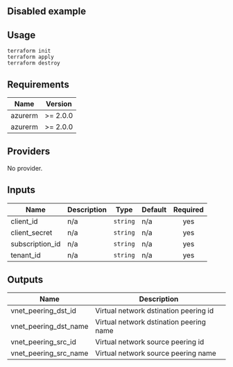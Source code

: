 ## Disabled example

## Usage
```
terraform init
terraform apply
terraform destroy
```

<!-- BEGINNING OF PRE-COMMIT-TERRAFORM DOCS HOOK -->
## Requirements

| Name | Version |
|------|---------|
| azurerm | >= 2.0.0 |
| azurerm | >= 2.0.0 |

## Providers

No provider.

## Inputs

| Name | Description | Type | Default | Required |
|------|-------------|------|---------|:--------:|
| client\_id | n/a | `string` | n/a | yes |
| client\_secret | n/a | `string` | n/a | yes |
| subscription\_id | n/a | `string` | n/a | yes |
| tenant\_id | n/a | `string` | n/a | yes |

## Outputs

| Name | Description |
|------|-------------|
| vnet\_peering\_dst\_id | Virtual network dstination peering id |
| vnet\_peering\_dst\_name | Virtual network dstination peering name |
| vnet\_peering\_src\_id | Virtual network source peering id |
| vnet\_peering\_src\_name | Virtual network source peering name |

<!-- END OF PRE-COMMIT-TERRAFORM DOCS HOOK -->
